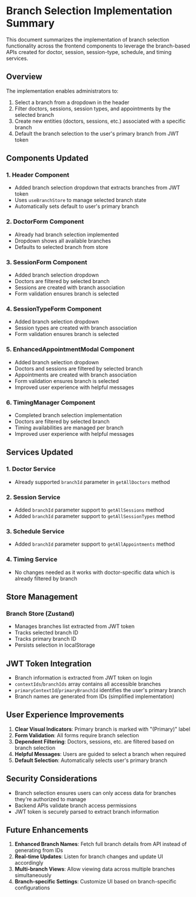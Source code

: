 # Branch Selection Implementation Summary

This document summarizes the implementation of branch selection functionality across the frontend components to leverage the branch-based APIs created for doctor, session, session-type, schedule, and timing services.

## Overview

The implementation enables administrators to:

1. Select a branch from a dropdown in the header
2. Filter doctors, sessions, session types, and appointments by the selected branch
3. Create new entities (doctors, sessions, etc.) associated with a specific branch
4. Default the branch selection to the user's primary branch from JWT token

## Components Updated

### 1. Header Component

- Added branch selection dropdown that extracts branches from JWT token
- Uses `useBranchStore` to manage selected branch state
- Automatically sets default to user's primary branch

### 2. DoctorForm Component

- Already had branch selection implemented
- Dropdown shows all available branches
- Defaults to selected branch from store

### 3. SessionForm Component

- Added branch selection dropdown
- Doctors are filtered by selected branch
- Sessions are created with branch association
- Form validation ensures branch is selected

### 4. SessionTypeForm Component

- Added branch selection dropdown
- Session types are created with branch association
- Form validation ensures branch is selected

### 5. EnhancedAppointmentModal Component

- Added branch selection dropdown
- Doctors and sessions are filtered by selected branch
- Appointments are created with branch association
- Form validation ensures branch is selected
- Improved user experience with helpful messages

### 6. TimingManager Component

- Completed branch selection implementation
- Doctors are filtered by selected branch
- Timing availabilities are managed per branch
- Improved user experience with helpful messages

## Services Updated

### 1. Doctor Service

- Already supported `branchId` parameter in `getAllDoctors` method

### 2. Session Service

- Added `branchId` parameter support to `getAllSessions` method
- Added `branchId` parameter support to `getAllSessionTypes` method

### 3. Schedule Service

- Added `branchId` parameter support to `getAllAppointments` method

### 4. Timing Service

- No changes needed as it works with doctor-specific data which is already filtered by branch

## Store Management

### Branch Store (Zustand)

- Manages branches list extracted from JWT token
- Tracks selected branch ID
- Tracks primary branch ID
- Persists selection in localStorage

## JWT Token Integration

- Branch information is extracted from JWT token on login
- `contextIds`/`branchIds` array contains all accessible branches
- `primaryContextId`/`primaryBranchId` identifies the user's primary branch
- Branch names are generated from IDs (simplified implementation)

## User Experience Improvements

1. **Clear Visual Indicators**: Primary branch is marked with "(Primary)" label
2. **Form Validation**: All forms require branch selection
3. **Dependent Filtering**: Doctors, sessions, etc. are filtered based on branch selection
4. **Helpful Messages**: Users are guided to select a branch when required
5. **Default Selection**: Automatically selects user's primary branch

## Security Considerations

- Branch selection ensures users can only access data for branches they're authorized to manage
- Backend APIs validate branch access permissions
- JWT token is securely parsed to extract branch information

## Future Enhancements

1. **Enhanced Branch Names**: Fetch full branch details from API instead of generating from IDs
2. **Real-time Updates**: Listen for branch changes and update UI accordingly
3. **Multi-branch Views**: Allow viewing data across multiple branches simultaneously
4. **Branch-specific Settings**: Customize UI based on branch-specific configurations
